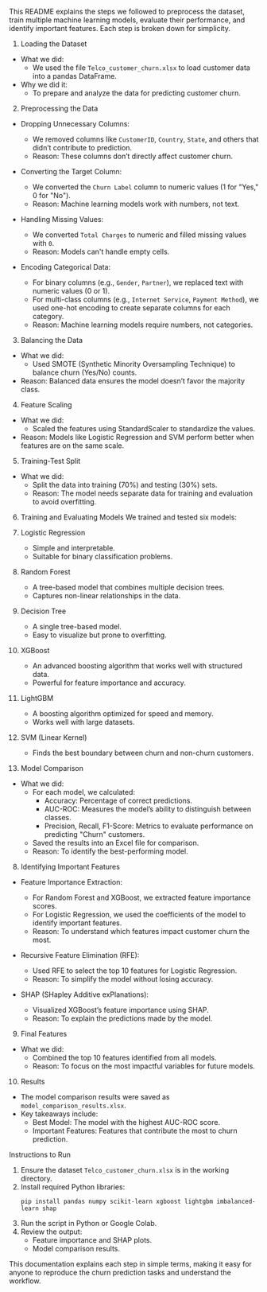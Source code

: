 This README explains the steps we followed to preprocess the dataset, train multiple machine learning models, evaluate their performance, and identify important features. Each step is broken down for simplicity.

1. Loading the Dataset
- What we did:
  - We used the file `Telco_customer_churn.xlsx` to load customer data into a pandas DataFrame.
- Why we did it:
  - To prepare and analyze the data for predicting customer churn.

2. Preprocessing the Data
- Dropping Unnecessary Columns:
  - We removed columns like `CustomerID`, `Country`, `State`, and others that didn’t contribute to prediction.
  - Reason: These columns don’t directly affect customer churn.

- Converting the Target Column:
  - We converted the `Churn Label` column to numeric values (1 for "Yes," 0 for "No").
  - Reason: Machine learning models work with numbers, not text.

- Handling Missing Values:
  - We converted `Total Charges` to numeric and filled missing values with `0`.
  - Reason: Models can't handle empty cells.

- Encoding Categorical Data:
  - For binary columns (e.g., `Gender`, `Partner`), we replaced text with numeric values (0 or 1).
  - For multi-class columns (e.g., `Internet Service`, `Payment Method`), we used one-hot encoding to create separate columns for each category.
  - Reason: Machine learning models require numbers, not categories.

3. Balancing the Data
- What we did:
  - Used SMOTE (Synthetic Minority Oversampling Technique) to balance churn (Yes/No) counts.
- Reason: Balanced data ensures the model doesn’t favor the majority class.


4. Feature Scaling
- What we did:
  - Scaled the features using StandardScaler to standardize the values.
- Reason: Models like Logistic Regression and SVM perform better when features are on the same scale.

5. Training-Test Split
- What we did:
  - Split the data into training (70%) and testing (30%) sets.
  - Reason: The model needs separate data for training and evaluation to avoid overfitting.

6. Training and Evaluating Models
We trained and tested six models:

1. Logistic Regression
   - Simple and interpretable.
   - Suitable for binary classification problems.

2. Random Forest
   - A tree-based model that combines multiple decision trees.
   - Captures non-linear relationships in the data.

3. Decision Tree
   - A single tree-based model.
   - Easy to visualize but prone to overfitting.

4. XGBoost
   - An advanced boosting algorithm that works well with structured data.
   - Powerful for feature importance and accuracy.

5. LightGBM
   - A boosting algorithm optimized for speed and memory.
   - Works well with large datasets.

6. SVM (Linear Kernel)
   - Finds the best boundary between churn and non-churn customers.

7. Model Comparison
- What we did:
  - For each model, we calculated:
    - Accuracy: Percentage of correct predictions.
    - AUC-ROC: Measures the model’s ability to distinguish between classes.
    - Precision, Recall, F1-Score: Metrics to evaluate performance on predicting "Churn" customers.
  - Saved the results into an Excel file for comparison.
  - Reason: To identify the best-performing model.

8. Identifying Important Features
- Feature Importance Extraction:
  - For Random Forest and XGBoost, we extracted feature importance scores.
  - For Logistic Regression, we used the coefficients of the model to identify important features.
  - Reason: To understand which features impact customer churn the most.

- Recursive Feature Elimination (RFE):
  - Used RFE to select the top 10 features for Logistic Regression.
  - Reason: To simplify the model without losing accuracy.

- SHAP (SHapley Additive exPlanations):
  - Visualized XGBoost’s feature importance using SHAP.
  - Reason: To explain the predictions made by the model.

9. Final Features
- What we did:
  - Combined the top 10 features identified from all models.
  - Reason: To focus on the most impactful variables for future models.

10. Results
- The model comparison results were saved as `model_comparison_results.xlsx`.
- Key takeaways include:
  - Best Model: The model with the highest AUC-ROC score.
  - Important Features: Features that contribute the most to churn prediction.

Instructions to Run
1. Ensure the dataset `Telco_customer_churn.xlsx` is in the working directory.
2. Install required Python libraries:
   ```
   pip install pandas numpy scikit-learn xgboost lightgbm imbalanced-learn shap
   ```
3. Run the script in Python or Google Colab.
4. Review the output:
   - Feature importance and SHAP plots.
   - Model comparison results.

This documentation explains each step in simple terms, making it easy for anyone to reproduce the churn prediction tasks and understand the workflow.
